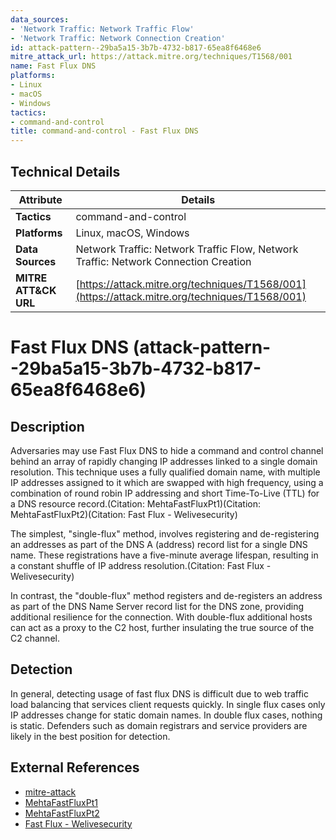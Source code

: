 ```yaml
---
data_sources:
- 'Network Traffic: Network Traffic Flow'
- 'Network Traffic: Network Connection Creation'
id: attack-pattern--29ba5a15-3b7b-4732-b817-65ea8f6468e6
mitre_attack_url: https://attack.mitre.org/techniques/T1568/001
name: Fast Flux DNS
platforms:
- Linux
- macOS
- Windows
tactics:
- command-and-control
title: command-and-control - Fast Flux DNS
---
```


## Technical Details

| Attribute | Details |
|-----------|----------|
| **Tactics** | command-and-control |
| **Platforms** | Linux, macOS, Windows |
| **Data Sources** | Network Traffic: Network Traffic Flow, Network Traffic: Network Connection Creation |
| **MITRE ATT&CK URL** | [https://attack.mitre.org/techniques/T1568/001](https://attack.mitre.org/techniques/T1568/001) |

# Fast Flux DNS (attack-pattern--29ba5a15-3b7b-4732-b817-65ea8f6468e6)

## Description
Adversaries may use Fast Flux DNS to hide a command and control channel behind an array of rapidly changing IP addresses linked to a single domain resolution. This technique uses a fully qualified domain name, with multiple IP addresses assigned to it which are swapped with high frequency, using a combination of round robin IP addressing and short Time-To-Live (TTL) for a DNS resource record.(Citation: MehtaFastFluxPt1)(Citation: MehtaFastFluxPt2)(Citation: Fast Flux - Welivesecurity)

The simplest, "single-flux" method, involves registering and de-registering an addresses as part of the DNS A (address) record list for a single DNS name. These registrations have a five-minute average lifespan, resulting in a constant shuffle of IP address resolution.(Citation: Fast Flux - Welivesecurity)

In contrast, the "double-flux" method registers and de-registers an address as part of the DNS Name Server record list for the DNS zone, providing additional resilience for the connection. With double-flux additional hosts can act as a proxy to the C2 host, further insulating the true source of the C2 channel.

## Detection
In general, detecting usage of fast flux DNS is difficult due to web traffic load balancing that services client requests quickly. In single flux cases only IP addresses change for static domain names. In double flux cases, nothing is static. Defenders such as domain registrars and service providers are likely in the best position for detection.

## External References
- [mitre-attack](https://attack.mitre.org/techniques/T1568/001)
- [MehtaFastFluxPt1](https://resources.infosecinstitute.com/fast-flux-networks-working-detection-part-1/#gref)
- [MehtaFastFluxPt2](https://resources.infosecinstitute.com/fast-flux-networks-working-detection-part-2/#gref)
- [Fast Flux - Welivesecurity](https://www.welivesecurity.com/2017/01/12/fast-flux-networks-work/)
